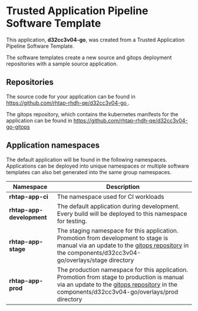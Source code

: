 # Trusted Application Pipeline Software Template

This application, **d32cc3v04-go**, was created from a Trusted Application Pipeline Software Template.

The software templates create a new source and gitops deployment repositories with a sample source application. 

## Repositories

The source code for your application can be found in [https://github.com/rhtap-rhdh-qe/d32cc3v04-go ](https://github.com/rhtap-rhdh-qe/d32cc3v04-go ).
 
The gitops repository, which contains the kubernetes manifests for the application can be found in 
[https://github.com/rhtap-rhdh-qe/d32cc3v04-go-gitops ](https://github.com/rhtap-rhdh-qe/d32cc3v04-go-gitops ) 

## Application namespaces 

The default application will be found in the following namespaces. Applications can be deployed into unique namespaces or multiple software templates can also bet generated into the same group namespaces.  

|  Namespace   |  Description   |  
| -------- | -------- |
| **rhtap-app-ci** | The namespace used for CI workloads |
| **rhtap-app-development** | The default application during development. Every build will be deployed to this namespace for testing. |
| **rhtap-app-stage** | The staging namespace for this application. Promotion from development to stage is manual via an update to the [gitops repository](https://github.com/rhtap-rhdh-qe/d32cc3v04-go-gitops ) in the components/d32cc3v04-go/overlays/stage directory |
| **rhtap-app-prod** | The production namespace for this application. Promotion from stage to production is manual via an update to the [gitops repository](https://github.com/rhtap-rhdh-qe/d32cc3v04-go-gitops ) in the components/d32cc3v04-go/overlays/prod directory |
